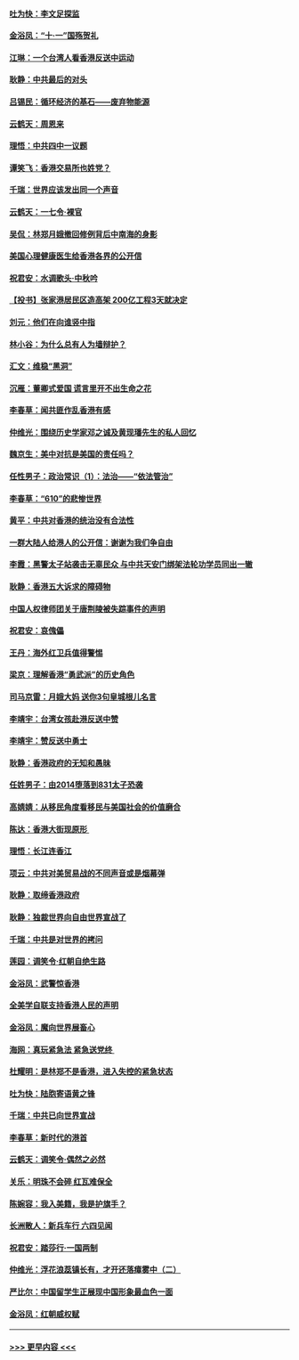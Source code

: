 #### [吐为快：李文足探监](../pages/nsc993/n11509622.md?t=09102122) 
#### [金浴凤：“十‧一”国殇贺礼](../pages/nsc993/n11509593.md?t=09102122) 
#### [江琳：一个台湾人看香港反送中运动](../pages/nsc993/n11509211.md?t=09102122) 
#### [耿静：中共最后的对头](../pages/nsc993/n11508308.md?t=09102122) 
#### [吕锡民：循环经济的基石——废弃物能源](../pages/nsc993/n11508212.md?t=09102122) 
#### [云鹤天：周恩来](../pages/nsc993/n11508055.md?t=09102122) 
#### [理悟：中共四中一议题](../pages/nsc993/n11507782.md?t=09102122) 
#### [谭笑飞：香港交易所也姓党？](../pages/nsc993/n11507753.md?t=09102122) 
#### [千瑞：世界应该发出同一个声音](../pages/nsc993/n11507290.md?t=09102122) 
#### [云鹤天：一七令‧裸官](../pages/nsc993/n11507177.md?t=09102122) 
#### [吴侃：林郑月娥撤回修例背后中南海的身影](../pages/nsc993/n11506876.md?t=09102122) 
#### [美国心理健康医生给香港各界的公开信](../pages/nsc993/n11506809.md?t=09102122) 
#### [祝君安：水调歌头‧中秋吟](../pages/nsc993/n11506758.md?t=09102122) 
#### [【投书】张家港居民区造高架 200亿工程3天就决定](../pages/nsc993/n11506682.md?t=09102122) 
#### [刘元：他们在向谁竖中指](../pages/nsc993/n11505384.md?t=09102122) 
#### [林小谷：为什么总有人为墙辩护？](../pages/nsc993/n11505226.md?t=09102122) 
#### [汇文：维稳“黑洞”](../pages/nsc993/n11504347.md?t=09102122) 
#### [沉雁：董卿式爱国 谎言里开不出生命之花](../pages/nsc993/n11503215.md?t=09102122) 
#### [李春草：闻共匪作乱香港有感](../pages/nsc993/n11503072.md?t=09102122) 
#### [仲维光：围绕历史学家邓之诚及黄现璠先生的私人回忆](../pages/nsc993/n11501330.md?t=09102122) 
#### [魏京生：美中对抗是美国的责任吗？](../pages/nsc993/n11500723.md?t=09102122) 
#### [任性男子：政治常识（1）：法治——“依法管治”](../pages/nsc993/n11500791.md?t=09102122) 
#### [李春草：“610”的悲惨世界](../pages/nsc993/n11501141.md?t=09102122) 
#### [黄平：中共对香港的统治没有合法性](../pages/nsc993/n11499473.md?t=09102122) 
#### [一群大陆人给港人的公开信：谢谢为我们争自由](../pages/nsc993/n11500402.md?t=09102122) 
#### [李霞：黑警太子站袭击无辜民众 与中共天安门绑架法轮功学员同出一辙](../pages/nsc993/n11499805.md?t=09102122) 
#### [耿静：香港五大诉求的障碍物](../pages/nsc993/n11497578.md?t=09102122) 
#### [中国人权律师团关于唐荆陵被失踪事件的声明](../pages/nsc993/n11500014.md?t=09102122) 
#### [祝君安：哀傀儡](../pages/nsc993/n11499776.md?t=09102122) 
#### [王丹：海外红卫兵值得警惕](../pages/nsc993/n11498138.md?t=09102122) 
#### [梁京：理解香港“勇武派”的历史角色](../pages/nsc993/n11498006.md?t=09102122) 
#### [司马京雷：月娥大妈  送你3句皇城根儿名言](../pages/nsc993/n11497885.md?t=09102122) 
#### [李靖宇：台湾女孩赴港反送中赞](../pages/nsc993/n11497721.md?t=09102122) 
#### [李靖宇：赞反送中勇士](../pages/nsc993/n11497452.md?t=09102122) 
#### [耿静：香港政府的无知和愚昧](../pages/nsc993/n11494238.md?t=09102122) 
#### [任姓男子：由2014堕落到831太子恐袭](../pages/nsc993/n11496683.md?t=09102122) 
#### [高婧婧：从移民角度看移民与美国社会的价值磨合](../pages/nsc993/n11495757.md?t=09102122) 
#### [陈达：香港大街现原形 ](../pages/nsc993/n11495441.md?t=09102122) 
#### [理悟：长江连香江](../pages/nsc993/n11495377.md?t=09102122) 
#### [项云：中共对美贸易战的不同声音或是烟幕弹](../pages/nsc993/n11494929.md?t=09102122) 
#### [耿静：取缔香港政府](../pages/nsc993/n11494218.md?t=09102122) 
#### [耿静：独裁世界向自由世界宣战了](../pages/nsc993/n11494190.md?t=09102122) 
#### [千瑞：中共是对世界的拷问](../pages/nsc993/n11493021.md?t=09102122) 
#### [莲园：调笑令‧红朝自绝生路](../pages/nsc993/n11493011.md?t=09102122) 
#### [金浴凤：武警惊香港](../pages/nsc993/n11492994.md?t=09102122) 
#### [全美学自联支持香港人民的声明](../pages/nsc993/n11492630.md?t=09102122) 
#### [金浴凤：魔向世界展畜心](../pages/nsc993/n11492599.md?t=09102122) 
#### [海网：真玩紧急法 紧急送党终 ](../pages/nsc993/n11492535.md?t=09102122) 
#### [杜耀明：是林郑不是香港，进入失控的紧急状态](../pages/nsc993/n11491420.md?t=09102122) 
#### [吐为快：陆胞寄语黄之锋](../pages/nsc993/n11491117.md?t=09102122) 
#### [千瑞：中共已向世界宣战](../pages/nsc993/n11490123.md?t=09102122) 
#### [李春草：新时代的港首](../pages/nsc993/n11489864.md?t=09102122) 
#### [云鹤天：调笑令·偶然之必然](../pages/nsc993/n11489701.md?t=09102122) 
#### [关乐：明珠不会碎 红瓦难保全](../pages/nsc993/n11489647.md?t=09102122) 
#### [陈婉容：我入美籍，我是护旗手？](../pages/nsc993/n11487908.md?t=09102122) 
#### [长洲散人：新兵车行 六四见闻](../pages/nsc993/n11487729.md?t=09102122) 
#### [祝君安：踏莎行‧一国两制](../pages/nsc993/n11487699.md?t=09102122) 
#### [仲维光：浮花浪蕊镇长有，才开还落瘴雾中（二）](../pages/nsc993/n11483286.md?t=09102122) 
#### [严比尔：中国留学生正展现中国形象最血色一面](../pages/nsc993/n11485145.md?t=09102122) 
#### [金浴凤：红朝威权赋](../pages/nsc993/n11485191.md?t=09102122) 

----
#### [ >>> 更早内容 <<< ](../indexes/nsc993-earlier.md)
